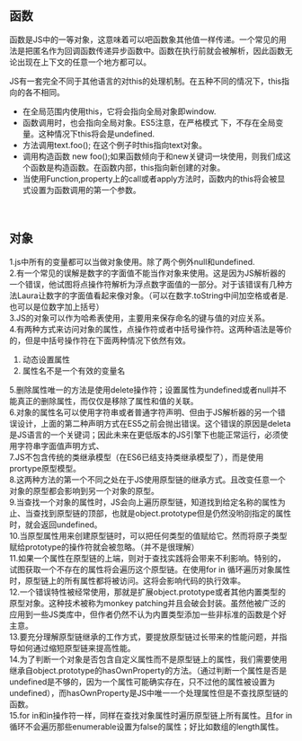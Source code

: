
## 函数
函数是JS中的一等对象，这意味着可以吧函数象其他值一样传递。一个常见的用法是把匿名作为回调函数传递异步函数中。函数在执行前就会被解析，因此函数无论出现在上下文的任意一个地方都可以。

JS有一套完全不同于其他语言的对this的处理机制。在五种不同的情况下，this指向的各不相同。

   - 在全局范围内使用this，它将会指向全局对象即window.
   - 函数调用时，也会指向全局对象。ES5注意，在严格模式 下，不存在全局变量。这种情况下this将会是undefined.
   - 方法调用text.foo(); 在这个例子时this指向text对象。
   - 调用构造函数 new foo();如果函数倾向于和new关键词一块使用，则我们成这个函数是构造函数。在函数内部，this指向新创建的对象。
   - 当使用Function,property上的call或者apply方法时，函数内的this将会被显式设置为函数调用的第一个参数。

<br />

## 对象
 1.js中所有的变量都可以当做对象使用。除了两个例外null和undefined.<br />2.有一个常见的误解是数字的字面值不能当作对象来使用。这是因为JS解析器的一个错误，他试图将点操作符解析为浮点数字面值的一部分。对于该错误有几种方法Laura让数字的字面值看起来像对象。（可以在数字.toString中间加空格或者是.也可以是位数字加上括号）<br />3.JS的对象可以作为哈希表使用，主要用来保存命名的键与值的对应关系。<br />4.有两种方式来访问对象的属性，点操作符或者中括号操作符。这两种语法是等价的，但是中括号操作符在下面两种情况下依然有效。

1. 动态设置属性 
2. 属性名不是一个有效的变量名

5.删除属性唯一的方法是使用delete操作符；设置属性为undefined或者null并不能真正的删除属性，而仅仅是移除了属性和值的关联。<br />6.对象的属性名可以使用字符串或者普通字符声明、但由于JS解析器的另一个错误设计，上面的第二种声明方式在ES5之前会抛出错误。这个错误的原因是deleta是JS语言的一个关键词；因此未来在更低版本的JS引擎下也能正常运行，必须使用字符串字面值声明方式、<br />7.JS不包含传统的类继承模型（在ES6已结支持类继承模型了），而是使用prortype原型模型。<br />8.这两种方法的第一个不同之处在于JS使用原型链的继承方式。且改变任意一个对象的原型都会影响到另一个对象的原型。<br />9.当查找一个对象的属性时，JS会向上遍历原型链，知道找到给定名称的属性为止、当查找到原型链的顶部，也就是object.prototype但是仍然没哟刟指定的属性时，就会返回undefined。<br />10.当原型属性用来创建原型链时，可以把任何类型的值赋给它。然而将原子类型赋给prototype的操作符就会被忽略。（并不是很理解）<br />11.如果一个属性在原型链的上端，则对于查找实践将会带来不利影响。特别的，试图获取一个不存在的属性将会遍历这个原型链。在使用for in 循环遍历对象属性时，原型链上的所有属性都将被访问。这将会影响代码的执行效率。<br />12.一个错误特性被经常使用，那就是扩展object.prototype或者其他内置类型的原型对象。这种技术被称为monkey patching并且会破会封装。虽然他被广泛的应用到一些JS类库中，但作者仍然不认为内置类型添加一些非标准的函数是个好主意。<br />13.要充分理解原型链继承的工作方式，要提放原型链过长带来的性能问题，并指导如何通过缩短原型链来提高性能。<br />14.为了判断一个对象是否包含自定义属性而不是原型链上的属性，我们需要使用继承自object.prototype的hasOwnProperty的方法。（通过判断一个属性是否是undefined是不够的，因为一个属性可能确实存在，只不过他的属性被设置为undefined），而hasOwnProperty是JS中唯一一个处理属性但是不查找原型链的函数。<br />15.for in和in操作符一样，同样在查找对象属性时遍历原型链上所有属性。且for in 循环不会遍历那些enumerable设置为false的属性；好比如数组的length属性。
